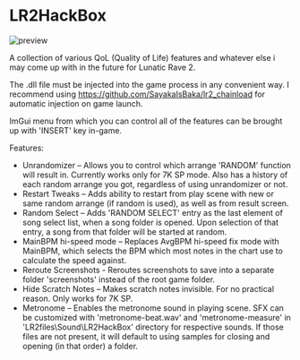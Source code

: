 # LR2HackBox
![preview](https://github.com/user-attachments/assets/3ea78107-1466-4aac-ab60-bcc4ad83cd01)

A collection of various QoL (Quality of Life) features and whatever else i may come up with in the future for Lunatic Rave 2.

The .dll file must be injected into the game process in any convenient way. I recommend using https://github.com/SayakaIsBaka/lr2_chainload for automatic injection on game launch.

ImGui menu from which you can control all of the features can be brought up with 'INSERT' key in-game.

Features:
- Unrandomizer – Allows you to control which arrange 'RANDOM' function will result in. Currently works only for 7K SP mode. Also has a history of each random arrange you got, regardless of using unrandomizer or not.
- Restart Tweaks – Adds ability to restart from play scene with new or same random arrange (if random is used), as well as from result screen.
- Random Select – Adds 'RANDOM SELECT' entry as the last element of song select list, when a song folder is opened. Upon selection of that entry, a song from that folder will be started at random.
- MainBPM hi-speed mode – Replaces AvgBPM hi-speed fix mode with MainBPM, which selects the BPM which most notes in the chart use to calculate the speed against.
- Reroute Screenshots - Reroutes screenshots to save into a separate folder 'screenshots' instead of the root game folder.
- Hide Scratch Notes – Makes scratch notes invisible. For no practical reason. Only works for 7K SP.
- Metronome – Enables the metronome sound in playing scene. SFX can be customized with 'metronome-beat.wav' and 'metronome-measure' in 'LR2files\Sound\LR2HackBox\' directory for respective sounds. If those files are not present, it will default to using samples for closing and opening (in that order) a folder.
